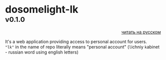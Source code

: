 # <div style='font-size:32px' align="left">dosomelight-lk</div> <div style='font-size:22px' align="left">v0.1.0</div>

[<div align="right">читать на русском</div>](./README.RU.md)

It's a web application providing access to personal account for users.
\
`"lk"` in the name of repo literally means "personal account" (`l`ichniy `k`abinet - russian word using english letters)
